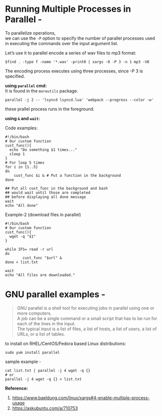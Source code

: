 # Running Multiple Processes in Parallel - 

To parallelize operations,  
we can use the `-P` option to specify the number of parallel processes used in executing the commands over the input argument list.  

Let’s use it to parallel encode a series of wav files to mp3 format:  

```shell
$find . -type f -name '*.wav' -print0 | xargs -0 -P 3 -n 1 mp3 -V8
```

The encoding process executes using three processes, since -P 3 is specified.

**using `parallel` cmd:**  
It is found in the `moreutils` package.  
```
parallel -j 2 -- 'lsyncd lsyncd.lua' 'webpack --progress --color -w' 
```
these prallel process runs in the foreground.  


**using `&` and `wait`:**  

Code examples:  

```shell
#!/bin/bash
# Our custom function
cust_func(){
  echo "Do something $1 times..."
  sleep 1
}
# For loop 5 times
for i in {1..5}
do
	cust_func $i & # Put a function in the background
done
 
## Put all cust_func in the background and bash 
## would wait until those are completed 
## before displaying all done message
wait 
echo "All done"
```
Example-2 (download files in parallel)  
```shell
#!/bin/bash
# Our custom function
cust_func(){
  wget -q "$1"
}
 
while IFS= read -r url
do
        cust_func "$url" &
done < list.txt
 
wait
echo "All files are downloaded."
```

# GNU parallel examples - 
>GNU parallel is a shell tool for executing jobs in parallel using one or more computers.  
A job can be a single command or a small script that has to be run for each of the lines in the input.  
The typical input is a list of files, a list of hosts, a list of users, a list of URLs, or a list of tables.  

to install on RHEL/CentOS/Fedora based Linux distributions:  
```shell
sudo yum install parallel
```
sample example -  
```shell
cat list.txt | parallel -j 4 wget -q {}
# or
parallel -j 4 wget -q {} < list.txt
```
**Reference:**  
1. https://www.baeldung.com/linux/xargs#4-enable-multiple-process-usage
2. https://askubuntu.com/a/710753

